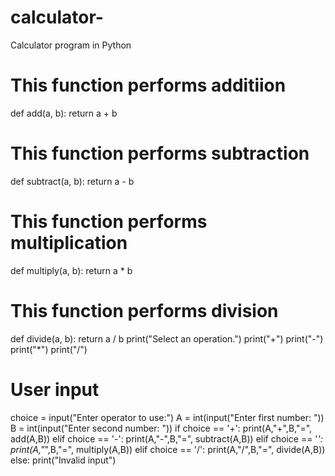 # calculator-
Calculator program in Python
# This function performs additiion
def add(a, b):
   return a + b
# This function performs subtraction
def subtract(a, b):
   return a - b
# This function performs multiplication
def multiply(a, b):
   return a * b
# This function performs division
def divide(a, b):
return a / b
print("Select an operation.")
print("+")
print("-")
print("*")
print("/")
# User input
choice = input("Enter operator to use:")
A = int(input("Enter first number: "))
B = int(input("Enter second number: "))
if choice == '+':
   print(A,"+",B,"=", add(A,B))
elif choice == '-':
   print(A,"-",B,"=", subtract(A,B))
elif choice == '*':
   print(A,"*",B,"=", multiply(A,B))
elif choice == '/':
   print(A,"/",B,"=", divide(A,B))
else:
print("Invalid input")
